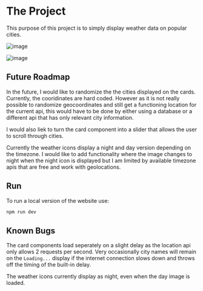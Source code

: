 # The Project

This purpose of this project is to simply display weather data on popular cities.

![image](https://github.com/hartgit/Svelte/assets/113650559/59503caf-6df7-451a-b862-1c6e4a023722)

![image](https://github.com/hartgit/Svelte/assets/113650559/0898dcca-e44b-4ab7-bc86-3967a1647caf)

## Future Roadmap

In the future, I would like to randomize the the cities displayed on the cards. Currently, the cooridinates are hard coded. However as it is not really possible to randomize geocoordinates and still get a functioning location for the current api, this would have to be done by either using a database or a different api that has only relevant city information.

I would also liek to turn the card component into a slider that allows the user to scroll through cities.

Currently the weather icons display a night and day version depending on the timezone. I would like to add functionality where the image changes to night when the night icon is displayed but I am limited by available timezone apis that are free and work with geolocations. 

## Run

To run a local version of the website use:

```bash
npm run dev
```

## Known Bugs

The card components load seperately on a slight delay as the location api only allows 2 requests per second. Very occasionally city names will remain on the `Loading...` display if the internet connection slows down and throws off the timing of the built-in delay.

The weather icons currently display as night, even when the day image is loaded.
